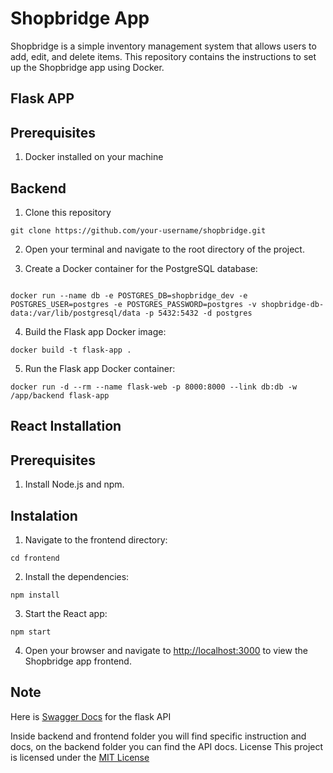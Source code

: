 # Shopbridge App
Shopbridge is a simple inventory management system that allows users to add, edit, and delete items. This repository contains the instructions to set up the Shopbridge app using Docker.

## Flask APP
## Prerequisites
1. Docker installed on your machine

## Backend

1. Clone this repository

```
git clone https://github.com/your-username/shopbridge.git

```
2. Open your terminal and navigate to the root directory of the project.

3. Create a Docker container for the PostgreSQL database:

```

docker run --name db -e POSTGRES_DB=shopbridge_dev -e POSTGRES_USER=postgres -e POSTGRES_PASSWORD=postgres -v shopbridge-db-data:/var/lib/postgresql/data -p 5432:5432 -d postgres

```

4. Build the Flask app Docker image:

```
docker build -t flask-app .

```

5. Run the Flask app Docker container:

```
docker run -d --rm --name flask-web -p 8000:8000 --link db:db -w /app/backend flask-app
```

## React Installation

## Prerequisites
1. Install Node.js and npm.

## Instalation

1. Navigate to the frontend directory:

```
cd frontend
```


2. Install the dependencies:

```
npm install
```

3. Start the React app:

```
npm start
```

4. Open your browser and navigate to [http://localhost:3000](http://localhost:3000) to view the Shopbridge app frontend.


## Note

Here is [Swagger Docs](https://app.swaggerhub.com/apis-docs/luisomar3/ShopBridge/1.0#/default/get_api_items__id_) for the flask API

Inside backend and frontend folder you will find specific instruction and docs, on the backend folder you can find the API docs.
License
This project is licensed under the [MIT License](https://opensource.org/license/mit/)